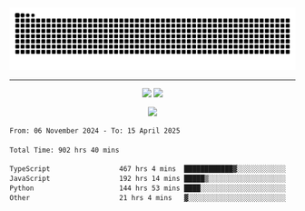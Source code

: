 <div align="center">
  <picture>
      <source
    media="(prefers-color-scheme: dark)"
      srcset="https://raw.githubusercontent.com/platane/snk/output/github-contribution-grid-snake-dark.svg"
      />
    <source
      media="(prefers-color-scheme: light)"
      srcset="https://raw.githubusercontent.com/xct007/xct007/output/github-contribution-grid-snake.svg"
      />
    <img
      alt="Snake"
      src="https://raw.githubusercontent.com/xct007/xct007/output/github-contribution-grid-snake.svg"
      />
  </picture>

</div>

___
<p align="center">
  <img src="https://readme-stats-blush-eta.vercel.app/api/top-langs/?username=xct007&layout=compact" />
  <img src="https://readme-stats-blush-eta.vercel.app/api?username=xct007&show_icons=true&theme=transparent&hide_title=true&include_all_commits=true" />
</p>

<p align="center">
  <img src="https://github-profile-trophy.vercel.app/?username=xct007&no-bg=true&rank=S,SS,SSS,A,AA,AAA,UNKNOWN,SECRET&row=3&title=-Followers,-Stars&margin-w=15&margin-h=15&column=2" />
</p>
<!--START_SECTION:waka-->

```txt
From: 06 November 2024 - To: 15 April 2025

Total Time: 902 hrs 40 mins

TypeScript                 467 hrs 4 mins  ████████████▓░░░░░░░░░░░░   50.56 %
JavaScript                 192 hrs 14 mins █████▒░░░░░░░░░░░░░░░░░░░   20.81 %
Python                     144 hrs 53 mins ████░░░░░░░░░░░░░░░░░░░░░   15.69 %
Other                      21 hrs 4 mins   ▓░░░░░░░░░░░░░░░░░░░░░░░░   02.28 %
```

<!--END_SECTION:waka-->
